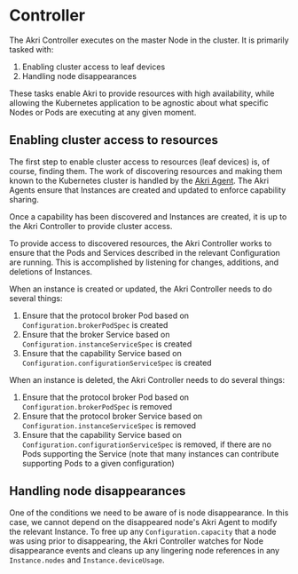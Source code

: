 # Controller

The Akri Controller executes on the master Node in the cluster. It is primarily tasked with:

1. Enabling cluster access to leaf devices
2. Handling node disappearances

These tasks enable Akri to provide resources with high availability, while allowing the Kubernetes application to be agnostic about what specific Nodes or Pods are executing at any given moment.

## Enabling cluster access to resources

The first step to enable cluster access to resources (leaf devices) is, of course, finding them. The work of discovering resources and making them known to the Kubernetes cluster is handled by the [Akri Agent](agent-in-depth.md). The Akri Agents ensure that Instances are created and updated to enforce capability sharing.

Once a capability has been discovered and Instances are created, it is up to the Akri Controller to provide cluster access.

To provide access to discovered resources, the Akri Controller works to ensure that the Pods and Services described in the relevant Configuration are running. This is accomplished by listening for changes, additions, and deletions of Instances.

When an instance is created or updated, the Akri Controller needs to do several things:

1. Ensure that the protocol broker Pod based on `Configuration.brokerPodSpec` is created
2. Ensure that the broker Service based on `Configuration.instanceServiceSpec` is created
3. Ensure that the capability Service based on `Configuration.configurationServiceSpec` is created

When an instance is deleted, the Akri Controller needs to do several things:

1. Ensure that the protocol broker Pod based on `Configuration.brokerPodSpec` is removed
2. Ensure that the protocol broker Service based on `Configuration.instanceServiceSpec` is removed
3. Ensure that the capability Service based on `Configuration.configurationServiceSpec` is removed, if there are no Pods supporting the Service (note that many instances can contribute supporting Pods to a given configuration)

## Handling node disappearances

One of the conditions we need to be aware of is node disappearance. In this case, we cannot depend on the disappeared node's Akri Agent to modify the relevant Instance. To free up any `Configuration.capacity` that a node was using prior to disappearing, the Akri Controller watches for Node disappearance events and cleans up any lingering node references in any `Instance.nodes` and `Instance.deviceUsage`.

